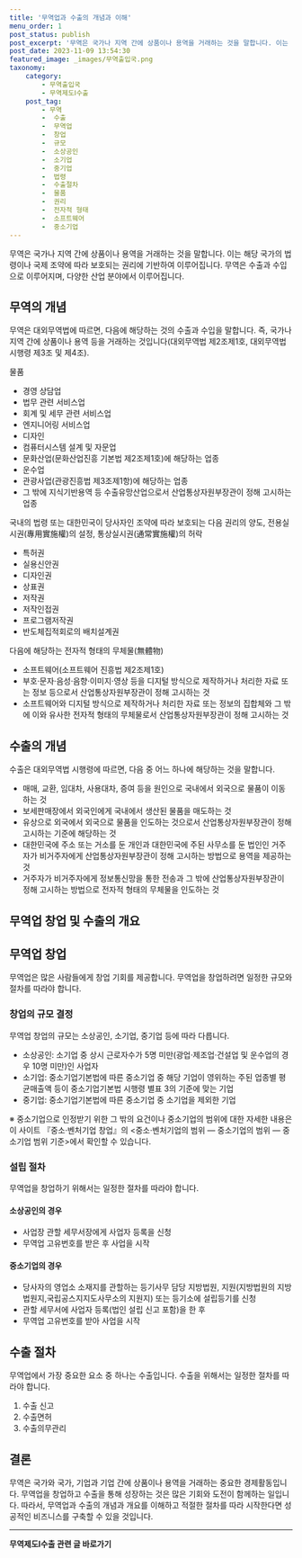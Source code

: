 ```yaml
---
title: '무역업과 수출의 개념과 이해'
menu_order: 1
post_status: publish
post_excerpt: '무역은 국가나 지역 간에 상품이나 용역을 거래하는 것을 말합니다. 이는 해당 국가의 법령이나 국제 조약에 따라 보호되는 권리에 기반하여 이루어집니다. 무역은 수출과 수입으로 이루어지며, 다양한 산업 분야에서 이루어집니다.'
post_date: 2023-11-09 13:54:30
featured_image: _images/무역출입국.png
taxonomy:
    category:
        - 무역출입국
        - 무역제도Ⅰ수출
    post_tag:
        - 무역
        -  수출
        -  무역업
        -  창업
        -  규모
        -  소상공인
        -  소기업
        -  중기업
        -  법령
        -  수출절차
        -  물품
        -  권리
        -  전자적 형태
        -  소프트웨어
        -  중소기업
---
```



무역은 국가나 지역 간에 상품이나 용역을 거래하는 것을 말합니다. 이는 해당 국가의 법령이나 국제 조약에 따라 보호되는 권리에 기반하여 이루어집니다. 무역은 수출과 수입으로 이루어지며, 다양한 산업 분야에서 이루어집니다.

## 무역의 개념
무역은 대외무역법에 따르면, 다음에 해당하는 것의 수출과 수입을 말합니다. 즉, 국가나지역 간에 상품이나 용역 등을 거래하는 것입니다(대외무역법 제2조제1호, 대외무역법 시행령 제3조 및 제4조).

물품
- 경영 상담업
- 법무 관련 서비스업
- 회계 및 세무 관련 서비스업
- 엔지니어링 서비스업
- 디자인
- 컴퓨터시스템 설계 및 자문업
- 문화산업(문화산업진흥 기본법 제2조제1호)에 해당하는 업종
- 운수업
- 관광사업(관광진흥법 제3조제1항)에 해당하는 업종
- 그 밖에 지식기반용역 등 수출유망산업으로서 산업통상자원부장관이 정해 고시하는 업종

국내의 법령 또는 대한민국이 당사자인 조약에 따라 보호되는 다음 권리의 양도, 전용실시권(專用實施權)의 설정, 통상실시권(通常實施權)의 허락
- 특허권
- 실용신안권
- 디자인권
- 상표권
- 저작권
- 저작인접권
- 프로그램저작권
- 반도체집적회로의 배치설계권

다음에 해당하는 전자적 형태의 무체물(無體物)
- 소프트웨어(소프트웨어 진흥법 제2조제1호)
- 부호·문자·음성·음향·이미지·영상 등을 디지털 방식으로 제작하거나 처리한 자료 또는 정보 등으로서 산업통상자원부장관이 정해 고시하는 것
- 소프트웨어와 디지털 방식으로 제작하거나 처리한 자료 또는 정보의 집합체와 그 밖에 이와 유사한 전자적 형태의 무체물로서 산업통상자원부장관이 정해 고시하는 것

## 수출의 개념
수출은 대외무역법 시행령에 따르면, 다음 중 어느 하나에 해당하는 것을 말합니다.
- 매매, 교환, 임대차, 사용대차, 증여 등을 원인으로 국내에서 외국으로 물품이 이동하는 것
- 보세판매장에서 외국인에게 국내에서 생산된 물품을 매도하는 것
- 유상으로 외국에서 외국으로 물품을 인도하는 것으로서 산업통상자원부장관이 정해 고시하는 기준에 해당하는 것
- 대한민국에 주소 또는 거소를 둔 개인과 대한민국에 주된 사무소를 둔 법인인 거주자가 비거주자에게 산업통상자원부장관이 정해 고시하는 방법으로 용역을 제공하는 것
- 거주자가 비거주자에게 정보통신망을 통한 전송과 그 밖에 산업통상자원부장관이 정해 고시하는 방법으로 전자적 형태의 무체물을 인도하는 것


## 무역업 창업 및 수출의 개요

## 무역업 창업
무역업은 많은 사람들에게 창업 기회를 제공합니다. 무역업을 창업하려면 일정한 규모와 절차를 따라야 합니다.

### 창업의 규모 결정
무역업 창업의 규모는 소상공인, 소기업, 중기업 등에 따라 다릅니다.

- 소상공인: 소기업 중 상시 근로자수가 5명 미만(광업·제조업·건설업 및 운수업의 경우 10명 미만)인 사업자
- 소기업: 중소기업기본법에 따른 중소기업 중 해당 기업이 영위하는 주된 업종별 평균매출액 등이 중소기업기본법 시행령 별표 3의 기준에 맞는 기업
- 중기업: 중소기업기본법에 따른 중소기업 중 소기업을 제외한 기업

※ 중소기업으로 인정받기 위한 그 밖의 요건이나 중소기업의 범위에 대한 자세한 내용은 이 사이트 『중소·벤처기업 창업』의 <중소·벤처기업의 범위 ― 중소기업의 범위 ― 중소기업 범위 기준>에서 확인할 수 있습니다.

### 설립 절차
무역업을 창업하기 위해서는 일정한 절차를 따라야 합니다.

#### 소상공인의 경우
- 사업장 관할 세무서장에게 사업자 등록을 신청
- 무역업 고유번호를 받은 후 사업을 시작

#### 중소기업의 경우
- 당사자의 영업소 소재지를 관할하는 등기사무 담당 지방법원, 지원(지방법원의 지방법원지,국립공스지지도사무소의 지원지) 또는 등기소에 설립등기를 신청
- 관할 세무서에 사업자 등록(법인 설립 신고 포함)을 한 후
- 무역업 고유번호를 받아 사업을 시작

## 수출 절차
무역업에서 가장 중요한 요소 중 하나는 수출입니다. 수출을 위해서는 일정한 절차를 따라야 합니다.

1. 수출 신고
2. 수출면허
3. 수출의무관리

## 결론
무역은 국가와 국가, 기업과 기업 간에 상품이나 용역을 거래하는 중요한 경제활동입니다. 무역업을 창업하고 수출을 통해 성장하는 것은 많은 기회와 도전이 함께하는 일입니다. 따라서, 무역업과 수출의 개념과 개요를 이해하고 적절한 절차를 따라 시작한다면 성공적인 비즈니스를 구축할 수 있을 것입니다.
<!-- wp:separator -->
<hr class="wp-block-separator has-alpha-channel-opacity"/>
<!-- /wp:separator -->

<!-- wp:group {"backgroundColor":"base","layout":{"type":"constrained"}} -->
<div class="wp-block-group has-base-background-color has-background"><!-- wp:paragraph {"align":"center","fontSize":"medium"} -->
<p class="has-text-align-center has-large-font-size"><strong>무역제도Ⅰ수출 관련 글 바로가기</strong></p>
<!-- /wp:paragraph -->


<!-- wp:latest-posts
{"categories":[{"id":14332,"count":19,"description":"","link":"https://uknowlaw.com/category/%eb%ac%b4%ec%97%ad%ec%a0%9c%eb%8f%84%e2%85%b0%ec%88%98%ec%b6%9c/","name":"무역제도Ⅰ수출","slug":"무역제도Ⅰ수출","taxonomy":"category","parent":0,"meta":[],"_links":{"self":[{"href":"https://uknowlaw.com/wp-json/wp/v2/categories/14332"}],"collection":[{"href":"https://uknowlaw.com/wp-json/wp/v2/categories"}],"about":[{"href":"https://uknowlaw.com/wp-json/wp/v2/taxonomies/category"}],"wp:post_type":[{"href":"https://uknowlaw.com/wp-json/wp/v2/posts?categories=14332"}],"curies":[{"name":"wp","href":"https://api.w.org/{rel}","templated":true}]}}],"postsToShow":100,"excerptLength":28,"postLayout":"grid","columns":2,"featuredImageAlign":"left","featuredImageSizeSlug":"large","fontSize":"small"} /--></div>
<!-- /wp:group -->